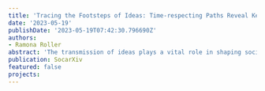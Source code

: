 ```yaml
---
title: 'Tracing the Footsteps of Ideas: Time-respecting Paths Reveal Key Reformers and Communication Pathways in Protestant Letter Networks'
date: '2023-05-19'
publishDate: '2023-05-19T07:42:30.796690Z'
authors:
- Ramona Roller
abstract: 'The transmission of ideas plays a vital role in shaping society, fostering critical thinking, driving innovation, and facilitating cultural development. Previous studies have predominantly employed aggregated networks to investigate how ideas propagate through interactions and relationships among individuals. However, these approaches overlook the temporal ordering of interactions, distorting topological network measures and potentially leading to erroneous conclusions about idea transmission. To address this limitation, this study explores the transmission of ideas using time-respecting paths. A time-respecting path is defined as a sequence of nodes connected by time-consecutive edges, where the inter-edge time is constrained within specific bounds representing the minimum reaction time and maximum memory period before ideas fade away. By constructing time-respecting paths from a network of letter correspondences among 16th-century protestant reformers, this research unveils key reformers and communication patterns that significantly influenced the transmission of ideas. The findings are interpreted in the light of case studies, such as the Osiandrian controversy, which provides valuable insights into historical contexts.'
publication: SocarXiv
featured: false
projects:
---
```

